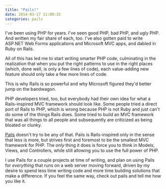 ```yaml
---
title: "Pails!"
date: 2014-03-17 11:09:33
categories: pails
---
```


I've been using PHP for years. I've seen good PHP, bad PHP, and ugly PHP. And
written my fair share of each, too. I've also gotten paid to write ASP.NET
Web Forms applications and Microsoft MVC apps, and dabled in Ruby on Rails.

All of this has led me to start writing smarter PHP code, culminating in the
realization that when you put the right patterns to use in the right places
(which, done well, is only a few lines of code), each value-adding new feature
should only take a few more lines of code.

This is why Rails is so powerful and why Microsoft figured they'd better jump
on the bandwagon.

PHP developers tried, too, but everybody had their own idea for what a
Rails-inspired MVC framework should look like. Some people tried a direct port of
Rails to PHP, which is wrong because PHP is not Ruby and just can't do some of
the things Rails does. Some tried to build an MVC framework that was all things
to all people and subsequently are criticized as being bloated or clunky.

[Pails][pails-gh] doesn't try to be any of that. Pails is Rails-inspired only in the sense
that less is more, but strives first and foremost to be the smallest MVC
framework for PHP. The _only_ thing it does is force you to think in Models,
Views, and Controllers, while still allowing you to use the full power of PHP.

I use Pails for a couple projects at time of writing, and plan on using Pails
for _everything_ that runs on a web server moving forward, driven by my desire
to spend less time writing code and more time building solutions that make a
difference. If you feel the same way, check out pails and tell me how you like
it.

[pails-gh]: https://github.com/bparks/pails
